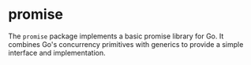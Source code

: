 # promise

The `promise` package implements a basic promise library for Go. It combines
Go's concurrency primitives with generics to provide a simple interface and
implementation.